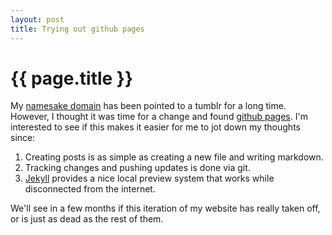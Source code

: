 ```yaml
---
layout: post
title: Trying out github pages
---
```


{{ page.title }}
================

My [namesake domain](http://markjen.com) has been pointed to a tumblr for a long time. However, I thought it was time for a change and found [github pages](http://pages.github.com). I'm interested to see if this makes it easier for me to jot down my thoughts since:

1. Creating posts is as simple as creating a new file and writing markdown.
2. Tracking changes and pushing updates is done via git.
3. [Jekyll](http://jekyllrb.com/) provides a nice local preview system that works while disconnected from the internet.

We'll see in a few months if this iteration of my website has really taken off, or is just as dead as the rest of them. 
